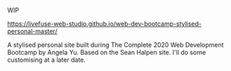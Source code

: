 WIP

https://livefuse-web-studio.github.io/web-dev-bootcamp-stylised-personal-master/

A stylised personal site built during The Complete 2020 Web Development Bootcamp by Angela Yu. Based on the Sean Halpen site.
I'll do some customising at a later date.
